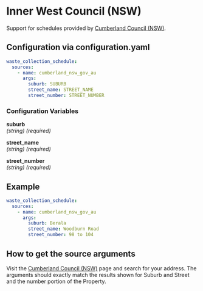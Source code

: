 # Inner West Council (NSW)

Support for schedules provided by [Cumberland Council (NSW)](https://www.cumberland.nsw.gov.au/find-your-bin-day).

## Configuration via configuration.yaml

```yaml
waste_collection_schedule:
  sources:
    - name: cumberland_nsw_gov_au
      args:
        suburb: SUBURB
        street_name: STREET_NAME
        street_number: STREET_NUMBER
```

### Configuration Variables

**suburb**  
*(string) (required)*

**street_name**  
*(string) (required)*

**street_number**  
*(string) (required)*

## Example

```yaml
waste_collection_schedule:
  sources:
    - name: cumberland_nsw_gov_au
      args:
        suburb: Berala
        street_name: Woodburn Road
        street_number: 98 to 104
```

## How to get the source arguments

Visit the [Cumberland Council (NSW)](https://www.cumberland.nsw.gov.au/find-your-bin-day) page and search for your address.  The arguments should exactly match the results shown for Suburb and Street and the number portion of the Property.
